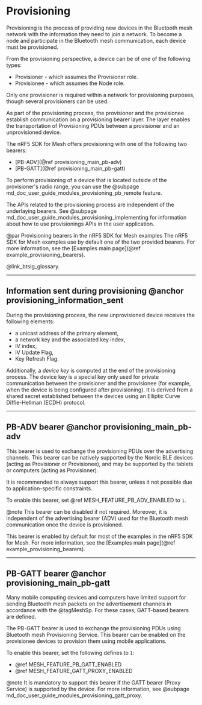 # Provisioning

Provisioning is the process of providing new devices in the Bluetooth mesh network with the information
they need to join a network. To become a node and participate in the Bluetooth mesh communication,
each device must be provisioned.

From the provisioning perspective, a device can be of one of the following types:
- Provisioner - which assumes the Provisioner role.
- Provisionee - which assumes the Node role.

Only one provisioner is required within a network for provisioning purposes, though several
provisioners can be used.

As part of the provisioning process, the provisioner and the provisionee establish communication
on a provisioning bearer layer. The layer enables the transportation of Provisioning PDUs between
a provisioner and an unprovisioned device.

The nRF5 SDK for Mesh offers provisioning with one of the following two bearers:
- [PB-ADV](@ref provisioning_main_pb-adv)
- [PB-GATT](@ref provisioning_main_pb-gatt)

To perform provisioning of a device that is located outside of the provisioner's radio range,
you can use the @subpage md_doc_user_guide_modules_provisioning_pb_remote feature.

The APIs related to the provisioning process are independent of the underlaying bearers.
See @subpage md_doc_user_guide_modules_provisioning_implementing for information about how to use
provisionings APIs in the user application.

@par Provisioning bearers in the nRF5 SDK for Mesh examples
The nRF5 SDK for Mesh examples use by default one of the two provided bearers.
For more information, see the [Examples main page](@ref example_provisioning_bearers).

@link_btsig_glossary.

---

## Information sent during provisioning @anchor provisioning_information_sent

During the provisioning process, the new unprovisioned device receives the following elements:
- a unicast address of the primary element,
- a network key and the associated key index,
- IV index,
- IV Update Flag,
- Key Refresh Flag.

Additionally, a _device key_ is computed at the end of the provisioning process.
The device key is a special key only used for private communication
between the provisioner and the provisionee (for example, when the device is being configured
after provisioning). It is derived from a shared secret established between the devices using
an Elliptic Curve Diffie-Hellman (ECDH) protocol.

---

## PB-ADV bearer @anchor provisioning_main_pb-adv

This bearer is used to exchange the provisioning PDUs over the advertising channels. This
bearer can be natively supported by the Nordic BLE devices (acting as Provisioner or Provisionee),
and may be supported by the tablets or computers (acting as Provisioner).

It is recommended to always support this bearer, unless it not possible due to application-specific
constraints.

To enable this bearer, set @ref MESH_FEATURE_PB_ADV_ENABLED to `1`.

@note This bearer can be disabled if not required. Moreover, it is independent
of the advertising bearer (ADV) used for the Bluetooth mesh communication once the device
is provisioned.

This bearer is enabled by default for most of the examples in the nRF5 SDK for Mesh.
For more information, see the [Examples main page](@ref example_provisioning_bearers).

---

## PB-GATT bearer @anchor provisioning_main_pb-gatt

Many mobile computing devices and computers have limited support for sending Bluetooth mesh packets
on the advertisement channels in accordance with the @tagMeshSp. For these cases,
GATT-based bearers are defined.

The PB-GATT bearer is used to exchange the provisioning PDUs using Bluetooth mesh Provisioning Service.
This bearer can be enabled on the provisionee devices to provision them using mobile applications.

To enable this bearer, set the following defines to `1`:
- @ref MESH_FEATURE_PB_GATT_ENABLED
- @ref MESH_FEATURE_GATT_PROXY_ENABLED

@note
It is mandatory to support this bearer if the GATT bearer (Proxy Service) is supported by the device.
For more information, see @subpage md_doc_user_guide_modules_provisioning_gatt_proxy.

